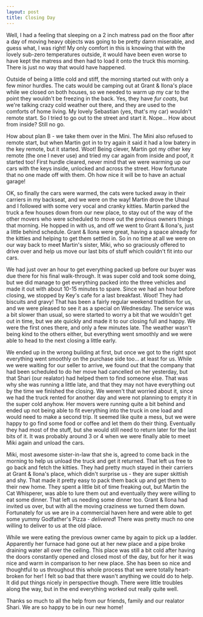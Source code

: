 ```yaml
---
layout: post
title: Closing Day
---
```


Well, I had a feeling that sleeping on a 2 inch matress pad on the floor after a day of moving heavy objects was going to be pretty damn miserable, and guess what, I was right! My only comfort in this is knowing that with the lovely sub-zero temperatures outside, it would have been even worse to have kept the matress and then had to load it onto the truck this morning. There is just no way that would have happened.

Outside of being a little cold and stiff, the morning started out with only a few minor hurdles. The cats would be camping out at Grant & Ilona's place while we closed on both houses, so we needed to warm up my car to the point they wouldn't be freezing in the back. Yes, they have *fur coats*, but we're talking crazy cold weather out there, and they are used to the comforts of home living. My lovely Sebastian (yes, that's my car) wouldn't remote start. So I tried to go out to the street and start it. Nope... How about from inside? Still no go. 

How about plan B - we take them over in the Mini. The Mini also refused to remote start, but when Martin got in to try again it said it had a low batery in the key remote, but it started. Woot! Being clever, Martin got my other key remote (the one I never use) and tried my car again from inside and poof, it started too! First hurdle cleared, never mind that we were warming up our cars with the keys inside, unlocked and across the street. How fortunate that no one made off with them. Oh how nice it will be to have an actual garage!  

OK, so finally the cars were warmed, the cats were tucked away in their carriers in my backseat, and we were on the way! Martin drove the Uhaul and I followed with some very vocal and cranky kitties. Martin parked the truck a few houses down from our new place, to stay out of the way of the other movers who were scheduled to move out the previous owners things that morning. He hopped in with us, and off we went to Grant & Ilona's, just a little behind schedule. Grant & Ilona were great, having a space already for the kitties and helping to get them settled in. So in no time at all we were on our way back to meet Martin's sister, Miki, who so graciously offered to drive over and help us move our last bits of stuff which couldn't fit into our cars. 

We had just over an hour to get everything packed up before our buyer was due there for his final walk-through. It was super cold and took some doing, but we did manage to get everything packed into the three vehicles and made it out with about 10-15 minutes to spare. Since we had an hour before closing, we stopped by Key's cafe for a last breakfast. Woot! They had biscuits and gravy! That has been a fairly regular weekend tradition for us, and we were pleased to see it as a special on Wednesday. The service was a bit slower than usual, so were started to worry a bit that we wouldn't get out in time, but we ate quickly and made it to our closing full and happy. We were the first ones there, and only a few minutes late. The weather wasn't being kind to the others either, but everything went smoothly and we were able to head to the next closing a little early.

We ended up in the wrong building at first, but once we got to the right spot everything went smoothly on the purchase side too... at least for us. While we were waiting for our seller to arrive, we found out that the company that had been scheduled to do her move had cancelled on her yesterday, but that Shari (our realator) had helped them to find someone else. That was why she was running a little late, and that they may not have everything out by the time we finished the closing. We weren't that worried about it, since we had the truck rented for another day and were not planning to empty it in the super cold anyhow. Her movers were running quite a bit behind and ended up not being able to fit everything into the truck in one load and would need to make a second trip. It seemed like quite a mess, but we were happy to go find some food or coffee and let them do their thing. Eventually they had most of the stuff, but she would still need to return later for the last bits of it. It was probably around 3 or 4 when we were finally able to meet Miki again and unload the cars.

Miki, most awesome sister-in-law that she is, agreed to come back in the morning to help us unload the truck and get it returned. That left us free to go back and fetch the kitties. They had pretty much stayed in their carriers at Grant & Ilona's place, which didn't surprise us - they are super skittish and shy. That made it pretty easy to pack them back up and get them to their new home. They spent a little bit of time freaking out, but Martin the Cat Whisperer, was able to lure them out and eventually they were willing to eat some dinner. That left us needing some dinner too. Grant & Ilona had invited us over, but with all the moving craziness we turned them down. Fortunately for us we are in a commercial haven here and were able to get some yummy Godfather's Pizza - *delivered*! There was pretty much no one willing to deliver to us at the old place. 

While we were eating the previous owner came by again to pick up a ladder. Apparently her furnace had gone out at her new place and a pipe broke draining water all over the ceiling. This place was still a bit cold after having the doors constantly opened and closed most of the day, but for her it was nice and warm in comparison to her new place. She has been so nice and thoughtful to us throughout this whole process that we were totally heart-broken for her! I felt so bad that there wasn't anything we could do to help. It did put things nicely in perspective though. There were little troubles along the way, but in the end everything worked out really quite well. 

Thanks so much to all the help from our friends, family and our realator Shari. We are so happy to be in our new home! 